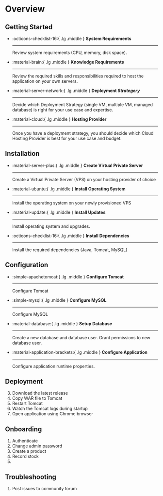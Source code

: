 # Overview

## Getting Started

<div class="grid cards" markdown>

- :octicons-checklist-16:{ .lg .middle } __System Requirements__

    ---
    Review system requirements (CPU, memory, disk space).

- :material-brain:{ .lg .middle } __Knowledge Requirements__ 

    ---
    Review the required skills and responsibilities required to
    host the application on your own servers.

- :material-server-network:{ .lg .middle } __Deployment _Strategery___
  
    ---
    Decide which Deployment Strategy (single VM, multiple VM, managed database)
    is right for your use case and expertise.


- :material-cloud:{ .lg .middle } __Hosting Provider__

    --- 
    Once you have a deployment strategy, you should decide which Cloud Hosting Provider
    is best for your use case and budget.

</div>

[//]: # (2. Review System Requirements &#40;CPU, memory, disk space, technology stack&#41;)

[//]: # (1. Review Knowledge Requirements &#40;required skills for hosting the application yourself&#41;)

[//]: # (3. Choose Deployment Strategy &#40;single VM, multiple VM, managed database&#41;)

[//]: # (2. Choose Hosting Provider &#40;Digital Ocean, Amazon, Azure&#41;)

## Installation 

<div class="grid cards" markdown>

- :material-server-plus:{ .lg .middle } __Create Virtual Private Server__

    ---
    Create a Virtual Private Server (VPS) on your hosting provider of choice

- :material-ubuntu:{ .lg .middle } __Install Operating System__

    ---
    Install the operating system on your newly provisioned VPS

- :material-update:{ .lg .middle } __Install Updates__

    ---
    Install operating system and upgrades.

- :octicons-checklist-16:{ .lg .middle } __Install Dependencies__

    ---
    Install the required dependencies (Java, Tomcat, MySQL)




</div>


## Configuration

<div class="grid cards" markdown>

- :simple-apachetomcat:{ .lg .middle } __Configure Tomcat__

    ---
    Configure Tomcat 

- :simple-mysql:{ .lg .middle } __Configure MySQL__

    ---
    Configure MySQL

- :material-database:{ .lg .middle } __Setup Database__

    ---
    Create a new database and database user. Grant permissions to new database user.

- :material-application-brackets:{ .lg .middle } __Configure Application__

    ---
    Configure application runtime properties.



</div>


## Deployment
3. Download the latest release
1. Copy WAR file to Tomcat
1. Restart Tomcat
1. Watch the Tomcat logs during startup
1. Open application using Chrome browser 

## Onboarding
1. Authenticate
1. Change admin password
2. Create a product
3. Record stock 
4. 

## Troubleshooting
1. Post issues to community forum
